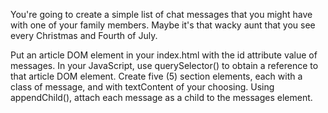 You're going to create a simple list of chat messages that you might have with one of your family members. Maybe it's that wacky aunt that you see every Christmas and Fourth of July.

Put an article DOM element in your index.html with the id attribute value of messages.
In your JavaScript, use querySelector() to obtain a reference to that article DOM element.
Create five (5) section elements, each with a class of message, and with textContent of your choosing.
Using appendChild(), attach each message as a child to the messages element.
